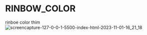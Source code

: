 # RINBOW_COLOR
 rinboe color thim
 ![screencapture-127-0-0-1-5500-index-html-2023-11-01-16_21_18](https://github.com/Ansh-02/RINBOW_COLOR/assets/144118177/5b336f57-6e48-4278-a71a-f9ad403aa341)

